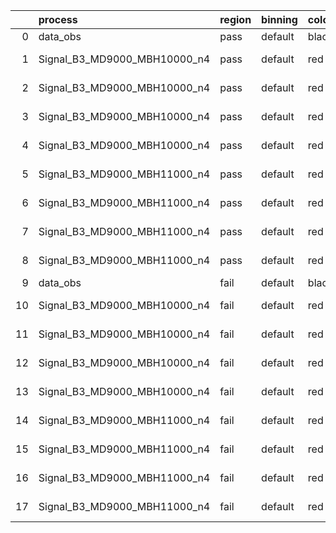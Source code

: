|    | process                      | region   | binning   | color   | process_type   |   scale | variation   | source_filename                                                       | source_histname    | alias                        | title     |   combine_idx |     lnN |   shapes | syst_type   | direction   | variation_alias   |
|---:|:-----------------------------|:---------|:----------|:--------|:---------------|--------:|:------------|:----------------------------------------------------------------------|:-------------------|:-----------------------------|:----------|--------------:|--------:|---------:|:------------|:------------|:------------------|
|  0 | data_obs                     | pass     | default   | black   | DATA           |       1 | nominal     | ./histograms_for_2DAlphabet_v18//BH_Data.root                         | hpass              | Data                         | Data      |           nan | nan     |      nan | nan         | nan         | nan               |
|  1 | Signal_B3_MD9000_MBH10000_n4 | pass     | default   | red     | SIGNAL         |       1 | lumi        | ./histograms_for_2DAlphabet_v18//BH_Signal_B3_MD9000_MBH10000_n4.root | hpass              | Signal_B3_MD9000_MBH10000_n4 | BH signal |           nan |   1.016 |      nan | lnN         | nan         | nan               |
|  2 | Signal_B3_MD9000_MBH10000_n4 | pass     | default   | red     | SIGNAL         |       1 | SVM         | ./histograms_for_2DAlphabet_v18//BH_Signal_B3_MD9000_MBH10000_n4.root | hpass_SVMsyst_up   | Signal_B3_MD9000_MBH10000_n4 | BH signal |           nan | nan     |        1 | shapes      | Up          | SVMsyst           |
|  3 | Signal_B3_MD9000_MBH10000_n4 | pass     | default   | red     | SIGNAL         |       1 | SVM         | ./histograms_for_2DAlphabet_v18//BH_Signal_B3_MD9000_MBH10000_n4.root | hpass_SVMsyst_down | Signal_B3_MD9000_MBH10000_n4 | BH signal |           nan | nan     |        1 | shapes      | Down        | SVMsyst           |
|  4 | Signal_B3_MD9000_MBH10000_n4 | pass     | default   | red     | SIGNAL         |       1 | nominal     | ./histograms_for_2DAlphabet_v18//BH_Signal_B3_MD9000_MBH10000_n4.root | hpass              | Signal_B3_MD9000_MBH10000_n4 | BH signal |           nan | nan     |      nan | nan         | nan         | nan               |
|  5 | Signal_B3_MD9000_MBH11000_n4 | pass     | default   | red     | SIGNAL         |       1 | lumi        | ./histograms_for_2DAlphabet_v18//BH_Signal_B3_MD9000_MBH11000_n4.root | hpass              | Signal_B3_MD9000_MBH11000_n4 | BH signal |           nan |   1.016 |      nan | lnN         | nan         | nan               |
|  6 | Signal_B3_MD9000_MBH11000_n4 | pass     | default   | red     | SIGNAL         |       1 | SVM         | ./histograms_for_2DAlphabet_v18//BH_Signal_B3_MD9000_MBH11000_n4.root | hpass_SVMsyst_up   | Signal_B3_MD9000_MBH11000_n4 | BH signal |           nan | nan     |        1 | shapes      | Up          | SVMsyst           |
|  7 | Signal_B3_MD9000_MBH11000_n4 | pass     | default   | red     | SIGNAL         |       1 | SVM         | ./histograms_for_2DAlphabet_v18//BH_Signal_B3_MD9000_MBH11000_n4.root | hpass_SVMsyst_down | Signal_B3_MD9000_MBH11000_n4 | BH signal |           nan | nan     |        1 | shapes      | Down        | SVMsyst           |
|  8 | Signal_B3_MD9000_MBH11000_n4 | pass     | default   | red     | SIGNAL         |       1 | nominal     | ./histograms_for_2DAlphabet_v18//BH_Signal_B3_MD9000_MBH11000_n4.root | hpass              | Signal_B3_MD9000_MBH11000_n4 | BH signal |           nan | nan     |      nan | nan         | nan         | nan               |
|  9 | data_obs                     | fail     | default   | black   | DATA           |       1 | nominal     | ./histograms_for_2DAlphabet_v18//BH_Data.root                         | hfail              | Data                         | Data      |           nan | nan     |      nan | nan         | nan         | nan               |
| 10 | Signal_B3_MD9000_MBH10000_n4 | fail     | default   | red     | SIGNAL         |       1 | lumi        | ./histograms_for_2DAlphabet_v18//BH_Signal_B3_MD9000_MBH10000_n4.root | hfail              | Signal_B3_MD9000_MBH10000_n4 | BH signal |           nan |   1.016 |      nan | lnN         | nan         | nan               |
| 11 | Signal_B3_MD9000_MBH10000_n4 | fail     | default   | red     | SIGNAL         |       1 | SVM         | ./histograms_for_2DAlphabet_v18//BH_Signal_B3_MD9000_MBH10000_n4.root | hfail_SVMsyst_up   | Signal_B3_MD9000_MBH10000_n4 | BH signal |           nan | nan     |        1 | shapes      | Up          | SVMsyst           |
| 12 | Signal_B3_MD9000_MBH10000_n4 | fail     | default   | red     | SIGNAL         |       1 | SVM         | ./histograms_for_2DAlphabet_v18//BH_Signal_B3_MD9000_MBH10000_n4.root | hfail_SVMsyst_down | Signal_B3_MD9000_MBH10000_n4 | BH signal |           nan | nan     |        1 | shapes      | Down        | SVMsyst           |
| 13 | Signal_B3_MD9000_MBH10000_n4 | fail     | default   | red     | SIGNAL         |       1 | nominal     | ./histograms_for_2DAlphabet_v18//BH_Signal_B3_MD9000_MBH10000_n4.root | hfail              | Signal_B3_MD9000_MBH10000_n4 | BH signal |           nan | nan     |      nan | nan         | nan         | nan               |
| 14 | Signal_B3_MD9000_MBH11000_n4 | fail     | default   | red     | SIGNAL         |       1 | lumi        | ./histograms_for_2DAlphabet_v18//BH_Signal_B3_MD9000_MBH11000_n4.root | hfail              | Signal_B3_MD9000_MBH11000_n4 | BH signal |           nan |   1.016 |      nan | lnN         | nan         | nan               |
| 15 | Signal_B3_MD9000_MBH11000_n4 | fail     | default   | red     | SIGNAL         |       1 | SVM         | ./histograms_for_2DAlphabet_v18//BH_Signal_B3_MD9000_MBH11000_n4.root | hfail_SVMsyst_up   | Signal_B3_MD9000_MBH11000_n4 | BH signal |           nan | nan     |        1 | shapes      | Up          | SVMsyst           |
| 16 | Signal_B3_MD9000_MBH11000_n4 | fail     | default   | red     | SIGNAL         |       1 | SVM         | ./histograms_for_2DAlphabet_v18//BH_Signal_B3_MD9000_MBH11000_n4.root | hfail_SVMsyst_down | Signal_B3_MD9000_MBH11000_n4 | BH signal |           nan | nan     |        1 | shapes      | Down        | SVMsyst           |
| 17 | Signal_B3_MD9000_MBH11000_n4 | fail     | default   | red     | SIGNAL         |       1 | nominal     | ./histograms_for_2DAlphabet_v18//BH_Signal_B3_MD9000_MBH11000_n4.root | hfail              | Signal_B3_MD9000_MBH11000_n4 | BH signal |           nan | nan     |      nan | nan         | nan         | nan               |